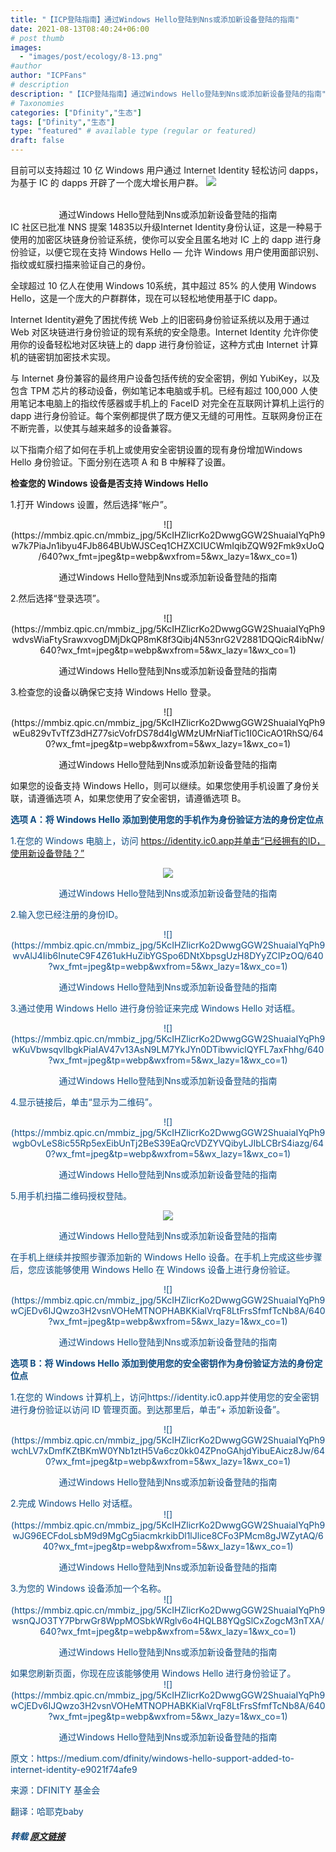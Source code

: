 ```yaml
---
title: "【ICP登陆指南】通过Windows Hello登陆到Nns或添加新设备登陆的指南"
date: 2021-08-13T08:40:24+06:00
# post thumb
images:
  - "images/post/ecology/8-13.png"
#author
author: "ICPFans"
# description
description: "【ICP登陆指南】通过Windows Hello登陆到Nns或添加新设备登陆的指南"
# Taxonomies
categories: ["Dfinity","生态"]
tags: ["Dfinity","生态"]
type: "featured" # available type (regular or featured)
draft: false
---
```

目前可以支持超过 10 亿 Windows 用户通过 Internet Identity 轻松访问 dapps，为基于 IC 的 dapps 开辟了一个庞大增长用户群。
![](https://mmbiz.qpic.cn/mmbiz_jpg/5KcIHZlicrKo2DwwgGGW2ShuaiaIYqPh9w0FIYMZWR8qbqPhp19JnLLej3ObhIJKZeU6PeQ1dPB2TTp4iaxCrrwcA/640?wx_fmt=jpeg&tp=webp&wxfrom=5&wx_lazy=1&wx_co=1)

<br>


<center>通过Windows Hello登陆到Nns或添加新设备登陆的指南</center>
IC 社区已批准 NNS 提案 14835以升级Internet Identity身份认证，这是一种易于使用的加密区块链身份验证系统，使你可以安全且匿名地对 IC 上的 dapp 进行身份验证，以便它现在支持 Windows Hello — 允许 Windows 用户使用面部识别、指纹或虹膜扫描来验证自己的身份。

全球超过 10 亿人在使用 Windows 10系统，其中超过 85% 的人使用 Windows Hello，这是一个庞大的户群群体，现在可以轻松地使用基于IC dapp。

Internet Identity避免了困扰传统 Web 上的旧密码身份验证系统以及用于通过 Web 对区块链进行身份验证的现有系统的安全隐患。Internet Identity 允许你使用你的设备轻松地对区块链上的 dapp 进行身份验证，这种方式由 Internet 计算机的链密钥加密技术实现。

与 Internet 身份兼容的最终用户设备包括传统的安全密钥，例如 YubiKey，以及包含 TPM 芯片的移动设备，例如笔记本电脑或手机。已经有超过 100,000 人使用笔记本电脑上的指纹传感器或手机上的 FaceID 对完全在互联网计算机上运行的 dapp 进行身份验证。每个案例都提供了既方便又无缝的可用性。互联网身份正在不断完善，以使其与越来越多的设备兼容。

以下指南介绍了如何在手机上或使用安全密钥设置的现有身份增加Windows Hello 身份验证。下面分别在选项 A 和 B 中解释了设置。

**检查您的 Windows 设备是否支持 Windows Hello**

1.打开 Windows 设置，然后选择“帐户”。

<center>
![](https://mmbiz.qpic.cn/mmbiz_jpg/5KcIHZlicrKo2DwwgGGW2ShuaiaIYqPh9w7k7PiaJn1ibyu4FJb864BUbWJSCeq1CHZXCIUCWmIqibZQW92Fmk9xUoQ/640?wx_fmt=jpeg&tp=webp&wxfrom=5&wx_lazy=1&wx_co=1)

通过Windows Hello登陆到Nns或添加新设备登陆的指南</center>
2.然后选择“登录选项”。
<center>
![](https://mmbiz.qpic.cn/mmbiz_jpg/5KcIHZlicrKo2DwwgGGW2ShuaiaIYqPh9wdvsWiaFtySrawxvogDMjDkQP8mK8f3Qibj4N53nrG2V2881DQQicR4ibNw/640?wx_fmt=jpeg&tp=webp&wxfrom=5&wx_lazy=1&wx_co=1)


通过Windows Hello登陆到Nns或添加新设备登陆的指南</center>

3.检查您的设备以确保它支持 Windows Hello 登录。
<center>
![](https://mmbiz.qpic.cn/mmbiz_jpg/5KcIHZlicrKo2DwwgGGW2ShuaiaIYqPh9wEu829vTvTfZ3dHZ77sicVofrDS78d4IgWMzUMrNiafTic1I0CicAO1RhSQ/640?wx_fmt=jpeg&tp=webp&wxfrom=5&wx_lazy=1&wx_co=1)

通过Windows Hello登陆到Nns或添加新设备登陆的指南</center>

如果您的设备支持 Windows Hello，则可以继续。如果您使用手机设置了身份关联，请遵循选项 A，如果您使用了安全密钥，请遵循选项 B。

<font color=#0F4C81>**选项 A：将 Windows Hello 添加到使用您的手机作为身份验证方法的身份定位点**<font>

1.在您的 Windows 电脑上，访问 https://identity.ic0.app并单击“已经拥有的ID，使用新设备登陆？”

<center>

![](https://mmbiz.qpic.cn/mmbiz_jpg/5KcIHZlicrKo2DwwgGGW2ShuaiaIYqPh9wCv2Fv4R7SZXVnkUkJYTyQa3m2dyics1p3gBCXGBLicCf9EZJLEicrJLdQ/640?wx_fmt=jpeg&tp=webp&wxfrom=5&wx_lazy=1&wx_co=1)


通过Windows Hello登陆到Nns或添加新设备登陆的指南</center>

2.输入您已经注册的身份ID。

<center>
![](https://mmbiz.qpic.cn/mmbiz_jpg/5KcIHZlicrKo2DwwgGGW2ShuaiaIYqPh9wvAlJ4Iib6InuteC9F4Z61ukHuZibYGSpo6DNtXbpsgUzH8DYyZCIPzOQ/640?wx_fmt=jpeg&tp=webp&wxfrom=5&wx_lazy=1&wx_co=1)


通过Windows Hello登陆到Nns或添加新设备登陆的指南</center>

3.通过使用 Windows Hello 进行身份验证来完成 Windows Hello 对话框。

<center>
![](https://mmbiz.qpic.cn/mmbiz_jpg/5KcIHZlicrKo2DwwgGGW2ShuaiaIYqPh9wKuVbwsqvllbgkPiaIAV47v13AsN9LM7YkJYn0DTibwviclQYFL7axFhhg/640?wx_fmt=jpeg&tp=webp&wxfrom=5&wx_lazy=1&wx_co=1)

通过Windows Hello登陆到Nns或添加新设备登陆的指南</center>
4.显示链接后，单击“显示为二维码”。

<center>
![](https://mmbiz.qpic.cn/mmbiz_jpg/5KcIHZlicrKo2DwwgGGW2ShuaiaIYqPh9wgbOvLeS8ic55Rp5exEibUnTj2BeS39EaQrcVDZYVQibyLJIbLCBrS4iazg/640?wx_fmt=jpeg&tp=webp&wxfrom=5&wx_lazy=1&wx_co=1)

通过Windows Hello登陆到Nns或添加新设备登陆的指南</center>
5.用手机扫描二维码授权登陆。

<center>

![](https://mmbiz.qpic.cn/mmbiz_jpg/5KcIHZlicrKo2DwwgGGW2ShuaiaIYqPh9w7eribzwW1DS4at0fP34VUicgQNtxCDwticnI7uT8Avq9eGvKaMaZW5ialw/640?wx_fmt=jpeg&tp=webp&wxfrom=5&wx_lazy=1&wx_co=1)


通过Windows Hello登陆到Nns或添加新设备登陆的指南</center>
在手机上继续并按照步骤添加新的 Windows Hello 设备。在手机上完成这些步骤后，您应该能够使用 Windows Hello 在 Windows 设备上进行身份验证。

<center>
![](https://mmbiz.qpic.cn/mmbiz_jpg/5KcIHZlicrKo2DwwgGGW2ShuaiaIYqPh9wCjEDv6IJQwzo3H2vsnVOHeMTNOPHABKKialVrqF8LtFrsSfmfTcNb8A/640?wx_fmt=jpeg&tp=webp&wxfrom=5&wx_lazy=1&wx_co=1)


通过Windows Hello登陆到Nns或添加新设备登陆的指南</center>
<font color=#0F4C81>**选项 B：将 Windows Hello 添加到使用您的安全密钥作为身份验证方法的身份定位点**<font>

1.在您的 Windows 计算机上，访问https://identity.ic0.app并使用您的安全密钥进行身份验证以访问 ID 管理页面。到达那里后，单击“+ 添加新设备”。
<center>
![](https://mmbiz.qpic.cn/mmbiz_jpg/5KcIHZlicrKo2DwwgGGW2ShuaiaIYqPh9wchLV7xDmfKZtBKmW0YNb1ztH5Va6cz0kk04ZPnoGAhjdYibuEAicz8Jw/640?wx_fmt=jpeg&tp=webp&wxfrom=5&wx_lazy=1&wx_co=1)

通过Windows Hello登陆到Nns或添加新设备登陆的指南
</center>
2.完成 Windows Hello 对话框。

<center>
![](https://mmbiz.qpic.cn/mmbiz_jpg/5KcIHZlicrKo2DwwgGGW2ShuaiaIYqPh9wJG96ECFdoLsbM9d9MgCg5iacmkrkibDl1lJlice8CFo3PMcm8gJWZytAQ/640?wx_fmt=jpeg&tp=webp&wxfrom=5&wx_lazy=1&wx_co=1)

通过Windows Hello登陆到Nns或添加新设备登陆的指南
</center>
3.为您的 Windows 设备添加一个名称。

<center>
![](https://mmbiz.qpic.cn/mmbiz_jpg/5KcIHZlicrKo2DwwgGGW2ShuaiaIYqPh9wsnQJO3TY7PbrwGr8WppMOSbkWRglv6o4HQLB8YQgSlCxZogcM3nTXA/640?wx_fmt=jpeg&tp=webp&wxfrom=5&wx_lazy=1&wx_co=1)

通过Windows Hello登陆到Nns或添加新设备登陆的指南
</center>
如果您刷新页面，你现在应该能够使用 Windows Hello 进行身份验证了。

<center>
![](https://mmbiz.qpic.cn/mmbiz_jpg/5KcIHZlicrKo2DwwgGGW2ShuaiaIYqPh9wCjEDv6IJQwzo3H2vsnVOHeMTNOPHABKKialVrqF8LtFrsSfmfTcNb8A/640?wx_fmt=jpeg&tp=webp&wxfrom=5&wx_lazy=1&wx_co=1)


通过Windows Hello登陆到Nns或添加新设备登陆的指南
</center>
原文：https://medium.com/dfinity/windows-hello-support-added-to-internet-identity-e9021f74afe9

来源：DFINITY 基金会

翻译：哈耶克baby

##### 转载 [原文链接](https://mp.weixin.qq.com/s/Vuc30czc-9sgUw_W4QgSnQ)